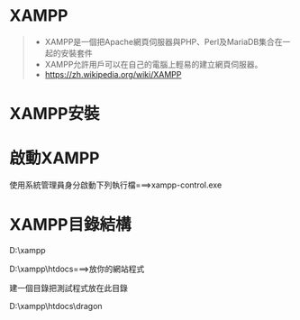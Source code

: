 # XAMPP

>* XAMPP是一個把Apache網頁伺服器與PHP、Perl及MariaDB集合在一起的安裝套件
>* XAMPP允許用戶可以在自己的電腦上輕易的建立網頁伺服器。
>* https://zh.wikipedia.org/wiki/XAMPP

# XAMPP安裝

# 啟動XAMPP

使用系統管理員身分啟動下列執行檔===>xampp-control.exe

# XAMPP目錄結構

D:\xampp

D:\xampp\htdocs===>放你的網站程式

建一個目錄把測試程式放在此目錄

D:\xampp\htdocs\dragon
